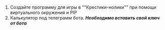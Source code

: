 1. Создайте программу для игры в ""Крестики-нолики"" при помощи виртуального окружения и PIP
2. Калькулятор под телеграмм бота. ***Необходимо вставить свой ключ от бота***

